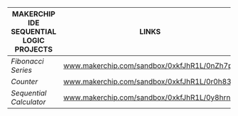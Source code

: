 |MAKERCHIP IDE SEQUENTIAL  LOGIC PROJECTS | LINKS
|----------------------------------------------|--|
|*Fibonacci Series* | www.makerchip.com/sandbox/0xkfJhR1L/0nZh7pz|
|*Counter*| www.makerchip.com/sandbox/0xkfJhR1L/0r0h83O|
|*Sequential Calculator*|www.makerchip.com/sandbox/0xkfJhR1L/0y8hrnA|
